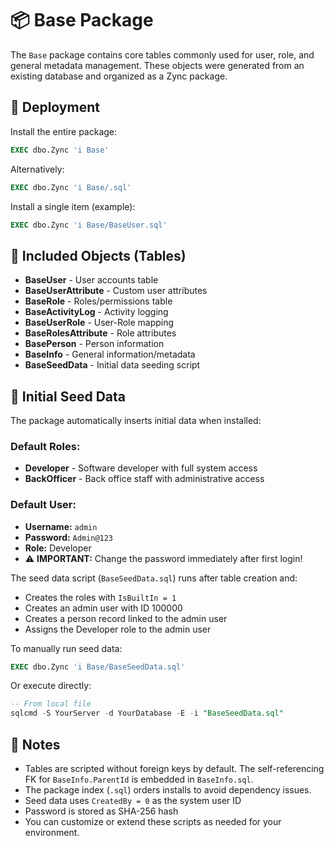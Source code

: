 # 📦 Base Package

The `Base` package contains core tables commonly used for user, role, and general metadata management. These objects were generated from an existing database and organized as a Zync package.

## 🚀 Deployment

Install the entire package:
```sql
EXEC dbo.Zync 'i Base'
```
Alternatively:
```sql
EXEC dbo.Zync 'i Base/.sql'
```

Install a single item (example):
```sql
EXEC dbo.Zync 'i Base/BaseUser.sql'
```

## 📜 Included Objects (Tables)
- **BaseUser** - User accounts table
- **BaseUserAttribute** - Custom user attributes
- **BaseRole** - Roles/permissions table
- **BaseActivityLog** - Activity logging
- **BaseUserRole** - User-Role mapping
- **BaseRolesAttribute** - Role attributes
- **BasePerson** - Person information
- **BaseInfo** - General information/metadata
- **BaseSeedData** - Initial data seeding script

## 🌱 Initial Seed Data

The package automatically inserts initial data when installed:

### Default Roles:
- **Developer** - Software developer with full system access
- **BackOfficer** - Back office staff with administrative access

### Default User:
- **Username:** `admin`
- **Password:** `Admin@123` 
- **Role:** Developer
- ⚠️ **IMPORTANT:** Change the password immediately after first login!

The seed data script (`BaseSeedData.sql`) runs after table creation and:
- Creates the roles with `IsBuiltIn = 1`
- Creates an admin user with ID 100000
- Creates a person record linked to the admin user
- Assigns the Developer role to the admin user

To manually run seed data:
```sql
EXEC dbo.Zync 'i Base/BaseSeedData.sql'
```

Or execute directly:
```sql
-- From local file
sqlcmd -S YourServer -d YourDatabase -E -i "BaseSeedData.sql"
```

## 📝 Notes
- Tables are scripted without foreign keys by default. The self-referencing FK for `BaseInfo.ParentId` is embedded in `BaseInfo.sql`.
- The package index (`.sql`) orders installs to avoid dependency issues.
- Seed data uses `CreatedBy = 0` as the system user ID
- Password is stored as SHA-256 hash
- You can customize or extend these scripts as needed for your environment.
